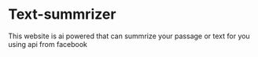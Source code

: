 # Text-summrizer
This website is ai powered that can summrize your passage or text for you using api from facebook
